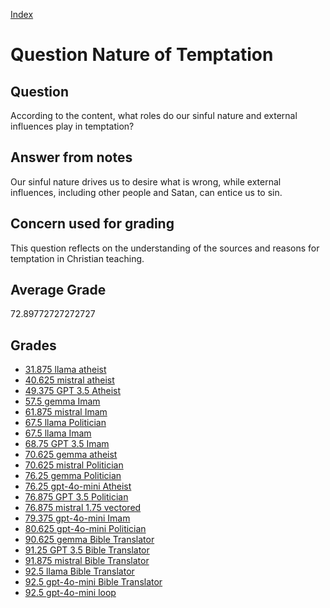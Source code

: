 
[Index](../../index.md)
# Question Nature of Temptation
## Question
According to the content, what roles do our sinful nature and external influences play in temptation?

## Answer from notes
Our sinful nature drives us to desire what is wrong, while external influences, including other people and Satan, can entice us to sin.

## Concern used for grading
This question reflects on the understanding of the sources and reasons for temptation in Christian teaching.

## Average Grade
72.89772727272727

## Grades
 * [31.875 llama atheist](../answers/llama_atheist/Nature_of_Temptation.md)
 * [40.625 mistral atheist](../answers/mistral_atheist/Nature_of_Temptation.md)
 * [49.375 GPT 3.5 Atheist](../answers/GPT_3.5_Atheist/Nature_of_Temptation.md)
 * [57.5 gemma Imam](../answers/gemma_Imam/Nature_of_Temptation.md)
 * [61.875 mistral Imam](../answers/mistral_Imam/Nature_of_Temptation.md)
 * [67.5 llama Politician](../answers/llama_Politician/Nature_of_Temptation.md)
 * [67.5 llama Imam](../answers/llama_Imam/Nature_of_Temptation.md)
 * [68.75 GPT 3.5 Imam](../answers/GPT_3.5_Imam/Nature_of_Temptation.md)
 * [70.625 gemma atheist](../answers/gemma_atheist/Nature_of_Temptation.md)
 * [70.625 mistral Politician](../answers/mistral_Politician/Nature_of_Temptation.md)
 * [76.25 gemma Politician](../answers/gemma_Politician/Nature_of_Temptation.md)
 * [76.25 gpt-4o-mini Atheist](../answers/gpt-4o-mini_Atheist/Nature_of_Temptation.md)
 * [76.875 GPT 3.5 Politician](../answers/GPT_3.5_Politician/Nature_of_Temptation.md)
 * [76.875 mistral 1.75 vectored](../answers/mistral_1.75_vectored/Nature_of_Temptation.md)
 * [79.375 gpt-4o-mini Imam](../answers/gpt-4o-mini_Imam/Nature_of_Temptation.md)
 * [80.625 gpt-4o-mini Politician](../answers/gpt-4o-mini_Politician/Nature_of_Temptation.md)
 * [90.625 gemma Bible Translator](../answers/gemma_Bible_Translator/Nature_of_Temptation.md)
 * [91.25 GPT 3.5 Bible Translator](../answers/GPT_3.5_Bible_Translator/Nature_of_Temptation.md)
 * [91.875 mistral Bible Translator](../answers/mistral_Bible_Translator/Nature_of_Temptation.md)
 * [92.5 llama Bible Translator](../answers/llama_Bible_Translator/Nature_of_Temptation.md)
 * [92.5 gpt-4o-mini Bible Translator](../answers/gpt-4o-mini_Bible_Translator/Nature_of_Temptation.md)
 * [92.5 gpt-4o-mini loop](../answers/gpt-4o-mini_loop/Nature_of_Temptation.md)
